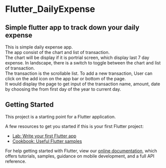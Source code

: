 # Flutter_DailyExpense

## Simple flutter app to track down your daily expense

This is simple daily expense app.<br/>
The app consist of the chart and list of transaction.<br/>
The chart will be display if it is portrial screen, which display last 7 day expense. In landscape, there is a switch to toggle between the chart and list of transaction.<br/>
The transaction is the scrollable list. To add a new transaction, User can click on the add icon on the app bar or bottom of the page.<br/>
It would display the page to get input of the transaction name, amount, date by choosing the from first day of the year to current day.<br/>


## Getting Started

This project is a starting point for a Flutter application.

A few resources to get you started if this is your first Flutter project:

- [Lab: Write your first Flutter app](https://flutter.dev/docs/get-started/codelab)
- [Cookbook: Useful Flutter samples](https://flutter.dev/docs/cookbook)

For help getting started with Flutter, view our
[online documentation](https://flutter.dev/docs), which offers tutorials,
samples, guidance on mobile development, and a full API reference.
